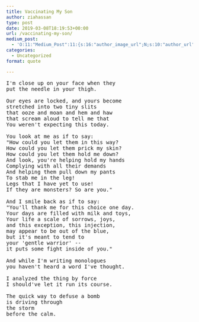 ```yaml
---
title: Vaccinating My Son
author: ziahassan
type: post
date: 2019-03-08T18:19:53+00:00
url: /vaccinating-my-son/
medium_post:
  - 'O:11:"Medium_Post":11:{s:16:"author_image_url";N;s:10:"author_url";N;s:11:"byline_name";N;s:12:"byline_email";N;s:10:"cross_link";s:3:"yes";s:2:"id";N;s:21:"follower_notification";s:3:"yes";s:7:"license";s:19:"all-rights-reserved";s:14:"publication_id";s:2:"-1";s:6:"status";s:6:"public";s:3:"url";N;}'
categories:
  - Uncategorized
format: quote

---
```

<pre>I'm close up on your face when they
put the needle in your thigh.

Our eyes are locked, and yours become
stretched into two tiny slits
that ooze and moan and hem and haw
that scream aloud to tell me that
You weren't expecting this today.

You look at me as if to say:
"How could you let them in this way?
How could you let them prick my skin?
How could you let them hold me down?
And look, you're helping hold my hands
Complying with all their demands
And helping them pull down my pants
To stab me in the leg!
Legs that I have yet to use!
If they are monsters? So are you."

And I smile back as if to say:
"You'll thank me for this choice one day.
Your days are filled with milk and toys,
Your life a scale of sorrows, joys,
and this exception, this injection,
may appear to be out of the blue,
but it's meant to tend to
your 'gentle warrior' --
it puts some fight inside of you."

And while I'm writing monologues
you haven't heard a word I've thought.

I analyzed the thing by force
I should've let it run its course.

The quick way to defuse a bomb
is driving through
the storm
before the calm.</pre>